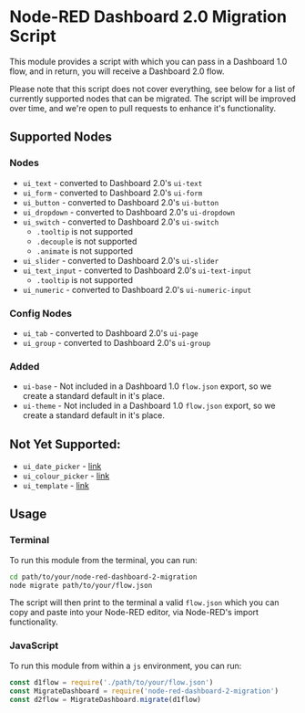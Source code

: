 # Node-RED Dashboard 2.0 Migration Script

This module provides a script with which you can pass in a Dashboard 1.0 flow, and in return, you will receive a Dashboard 2.0 flow.

Please note that this script does not cover everything, see below for a list of currently supported nodes that can be migrated. The script will be improved over time, and we're open to pull requests to enhance it's functionality.

## Supported Nodes

### Nodes

- `ui_text` - converted to Dashboard 2.0's `ui-text`
- `ui_form` - converted to Dashboard 2.0's `ui-form`
- `ui_button` - converted to Dashboard 2.0's `ui-button`
- `ui_dropdown` - converted to Dashboard 2.0's `ui-dropdown`
- `ui_switch` - converted to Dashboard 2.0's `ui-switch`
    - `.tooltip` is not supported
    - `.decouple` is not supported
    - `.animate` is not supported
- `ui_slider` - converted to Dashboard 2.0's `ui-slider`
- `ui_text_input` - converted to Dashboard 2.0's `ui-text-input`
    - `.tooltip` is not supported
- `ui_numeric` - converted to Dashboard 2.0's `ui-numeric-input`
    
### Config Nodes

- `ui_tab` - converted to Dashboard 2.0's `ui-page`
- `ui_group` - converted to Dashboard 2.0's `ui-group`

### Added

- `ui-base` - Not included in a Dashboard 1.0 `flow.json` export, so we create a standard default in it's place.
- `ui-theme` - Not included in a Dashboard 1.0 `flow.json` export, so we create a standard default in it's place.

## Not Yet Supported:

- `ui_date_picker` - [link](https://github.com/FlowFuse/node-red-dashboard-2-migration/issues/22)
- `ui_colour_picker` - [link](https://github.com/FlowFuse/node-red-dashboard-2-migration/issues/23)
- `ui_template` - [link](https://github.com/FlowFuse/node-red-dashboard-2-migration/issues/31)

## Usage

### Terminal

To run this module from the terminal, you can run:

```bash
cd path/to/your/node-red-dashboard-2-migration
node migrate path/to/your/flow.json
```

The script will then print to the terminal a valid `flow.json` which you can copy and paste into your Node-RED editor, via Node-RED's import functionality.

### JavaScript

To run this module from within a `js` environment, you can run:

```js
const d1flow = require('./path/to/your/flow.json')
const MigrateDashboard = require('node-red-dashboard-2-migration')
const d2flow = MigrateDashboard.migrate(d1flow)
```
